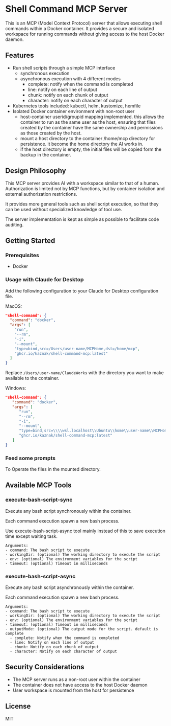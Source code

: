 # Shell Command MCP Server

This is an MCP (Model Context Protocol) server that allows executing shell commands within a Docker container. It provides a secure and isolated workspace for running commands without giving access to the host Docker daemon.

## Features

- Run shell scripts through a simple MCP interface
  - synchronous execution
  - asynchronous execution with 4 different modes
    - complete: notify when the command is completed
    - line: notify on each line of output
    - chunk: notify on each chunk of output
    - character: notify on each character of output
- Kubernetes tools included: kubectl, helm, kustomize, hemfile
- Isolated Docker container environment with non-root user
  - host-container userid/groupid mapping implemented. this allows the container to run as the same user as the host, ensuring that files created by the container have the same ownership and permissions as those created by the host.
  - mount a host directory to the container /home/mcp directory for persistence. it become the home directory the AI works in.
  - if the host directory is empty, the initial files will be copied form the backup in the container.

## Design Philosophy

This MCP server provides AI with a workspace similar to that of a human.
Authorization is limited not by MCP functions, but by container isolation and external authorization restrictions.

It provides more general tools such as shell script execution, so that they can be used without specialized knowledge of tool use.

The server implementation is kept as simple as possible to facilitate code auditing.

## Getting Started

### Prerequisites

- Docker

### Usage with Claude for Desktop

Add the following configuration to your Claude for Desktop configuration file.

MacOS:

```json
"shell-command": {
  "command": "docker",
  "args": [
    "run",
    "--rm",
    "-i",
    "--mount",
    "type=bind,src=/Users/user-name/MCPHome,dst=/home/mcp",
    "ghcr.io/kaznak/shell-command-mcp:latest"
  ]
}
```

Replace `/Users/user-name/ClaudeWorks` with the directory you want to make available to the container.

Windows:

```json
"shell-command": {
   "command": "docker",
   "args": [
      "run",
      "--rm",
      "-i",
      "--mount",
      "type=bind,src=\\\\wsl.localhost\\Ubuntu\\home\\user-name\\MCPHome,dst=/home/mcp",
      "ghcr.io/kaznak/shell-command-mcp:latest"
   ]
}
```

### Feed some prompts

To Operate the files in the mounted directory.

## Available MCP Tools

### execute-bash-script-sync

Execute any bash script synchronously within the container.

Each command execution spawn a new bash process.

Use execute-bash-script-async tool mainly instead of this to save execution time except waiting task.

```
Arguments:
- command: The bash script to execute
- workingDir: (optional) The working directory to execute the script
- env: (optional) The environment variables for the script
- timeout: (optional) Timeout in milliseconds
```

### execute-bash-script-async

Execute any bash script asynchronously within the container.

Each command execution spawn a new bash process.

```
Arguments:
- command: The bash script to execute
- workingDir: (optional) The working directory to execute the script
- env: (optional) The environment variables for the script
- timeout: (optional) Timeout in milliseconds
- outputMode: (optional) The output mode for the script. default is complete
  - complete: Notify when the command is completed
  - line: Notify on each line of output
  - chunk: Notify on each chunk of output
  - character: Notify on each character of output
```

## Security Considerations

- The MCP server runs as a non-root user within the container
- The container does not have access to the host Docker daemon
- User workspace is mounted from the host for persistence

## License

MIT
